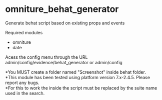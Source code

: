 # omniture_behat_generator
Generate behat script based on existing props and events

Required modules
  - omniture
  - date
  
Acess the config menu through the URL admin/config/evidence/behat_generator or admin/config

*You MUST create a folder named "Screenshot" inside behat folder.<br>
*This module has been tested using platform version 7.x-2.4.5. Please report any bugs.<br>
*For this to work the <suitename> inside the script must be replaced by the suite name used in the search.
